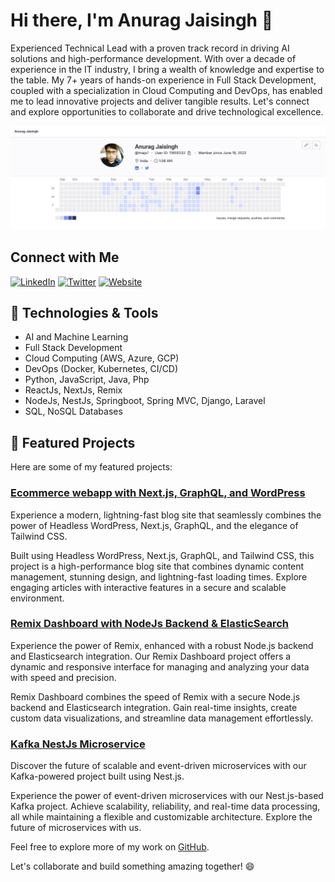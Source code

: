 # Hi there, I'm Anurag Jaisingh 👋

Experienced Technical Lead with a proven track record in driving AI solutions and high-performance development. With over a decade of experience in the IT industry, I bring a wealth of knowledge and expertise to the table. My 7+ years of hands-on experience in Full Stack Development, coupled with a specialization in Cloud Computing and DevOps, has enabled me to lead innovative projects and deliver tangible results. Let's connect and explore opportunities to collaborate and drive technological excellence.

<img src="https://raw.githubusercontent.com/imajs7/imajs7/main/Screenshot%202023-09-10%20at%201.58.59%20AM.png" alt="Header Image">

## Connect with Me

[![LinkedIn](https://img.shields.io/badge/LinkedIn-imajs7-blue?style=flat-square&logo=linkedin)](https://linkedin.com/in/imajs7)
[![Twitter](https://img.shields.io/badge/Twitter-imajs7-blue?style=flat-square&logo=twitter)](https://twitter.com/imajs7)
[![Website](https://img.shields.io/badge/Website-blog.merncloud.com-blue?style=flat-square)](blog.merncloud.com)

## 🔧 Technologies & Tools

- AI and Machine Learning
- Full Stack Development
- Cloud Computing (AWS, Azure, GCP)
- DevOps (Docker, Kubernetes, CI/CD)
- Python, JavaScript, Java, Php
- ReactJs, NextJs, Remix
- NodeJs, NestJs, Springboot, Spring MVC, Django, Laravel
- SQL, NoSQL Databases

## 🚀 Featured Projects

Here are some of my featured projects:

### [Ecommerce webapp with Next.js, GraphQL, and WordPress](https://gitlab.com/headless-cms/kbathbrewery-frontend)

Experience a modern, lightning-fast blog site that seamlessly combines the power of Headless WordPress, Next.js, GraphQL, and the elegance of Tailwind CSS.

Built using Headless WordPress, Next.js, GraphQL, and Tailwind CSS, this project is a high-performance blog site that combines dynamic content management, stunning design, and lightning-fast loading times. Explore engaging articles with interactive features in a secure and scalable environment.

### [Remix Dashboard with NodeJs Backend & ElasticSearch](https://gitlab.com/jsco-inhouse/blogr-expressjs-backend)

Experience the power of Remix, enhanced with a robust Node.js backend and Elasticsearch integration. Our Remix Dashboard project offers a dynamic and responsive interface for managing and analyzing your data with speed and precision.

Remix Dashboard combines the speed of Remix with a secure Node.js backend and Elasticsearch integration. Gain real-time insights, create custom data visualizations, and streamline data management effortlessly.

### [Kafka NestJs Microservice](https://gitlab.com/kafka-nestjs-app)

Discover the future of scalable and event-driven microservices with our Kafka-powered project built using Nest.js.

Experience the power of event-driven microservices with our Nest.js-based Kafka project. Achieve scalability, reliability, and real-time data processing, all while maintaining a flexible and customizable architecture. Explore the future of microservices with us.

Feel free to explore more of my work on [GitHub](https://github.com/imajs7).

Let's collaborate and build something amazing together! 😄
